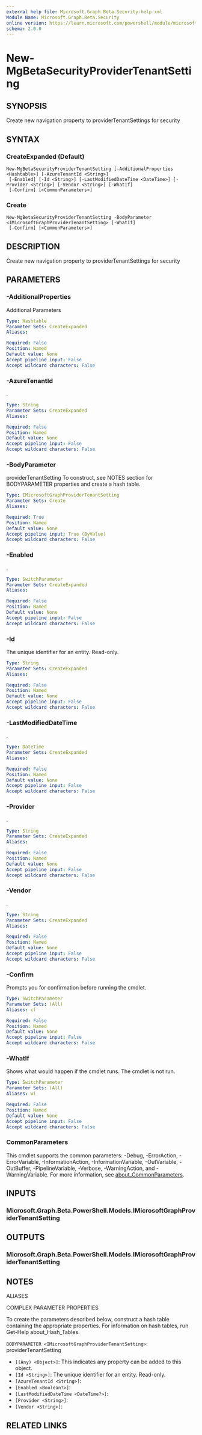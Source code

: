 ```yaml
---
external help file: Microsoft.Graph.Beta.Security-help.xml
Module Name: Microsoft.Graph.Beta.Security
online version: https://learn.microsoft.com/powershell/module/microsoft.graph.beta.security/new-mgbetasecurityprovidertenantsetting
schema: 2.0.0
---
```


# New-MgBetaSecurityProviderTenantSetting

## SYNOPSIS
Create new navigation property to providerTenantSettings for security

## SYNTAX

### CreateExpanded (Default)
```
New-MgBetaSecurityProviderTenantSetting [-AdditionalProperties <Hashtable>] [-AzureTenantId <String>]
 [-Enabled] [-Id <String>] [-LastModifiedDateTime <DateTime>] [-Provider <String>] [-Vendor <String>] [-WhatIf]
 [-Confirm] [<CommonParameters>]
```

### Create
```
New-MgBetaSecurityProviderTenantSetting -BodyParameter <IMicrosoftGraphProviderTenantSetting> [-WhatIf]
 [-Confirm] [<CommonParameters>]
```

## DESCRIPTION
Create new navigation property to providerTenantSettings for security

## PARAMETERS

### -AdditionalProperties
Additional Parameters

```yaml
Type: Hashtable
Parameter Sets: CreateExpanded
Aliases:

Required: False
Position: Named
Default value: None
Accept pipeline input: False
Accept wildcard characters: False
```

### -AzureTenantId
.

```yaml
Type: String
Parameter Sets: CreateExpanded
Aliases:

Required: False
Position: Named
Default value: None
Accept pipeline input: False
Accept wildcard characters: False
```

### -BodyParameter
providerTenantSetting
To construct, see NOTES section for BODYPARAMETER properties and create a hash table.

```yaml
Type: IMicrosoftGraphProviderTenantSetting
Parameter Sets: Create
Aliases:

Required: True
Position: Named
Default value: None
Accept pipeline input: True (ByValue)
Accept wildcard characters: False
```

### -Enabled
.

```yaml
Type: SwitchParameter
Parameter Sets: CreateExpanded
Aliases:

Required: False
Position: Named
Default value: None
Accept pipeline input: False
Accept wildcard characters: False
```

### -Id
The unique identifier for an entity.
Read-only.

```yaml
Type: String
Parameter Sets: CreateExpanded
Aliases:

Required: False
Position: Named
Default value: None
Accept pipeline input: False
Accept wildcard characters: False
```

### -LastModifiedDateTime
.

```yaml
Type: DateTime
Parameter Sets: CreateExpanded
Aliases:

Required: False
Position: Named
Default value: None
Accept pipeline input: False
Accept wildcard characters: False
```

### -Provider
.

```yaml
Type: String
Parameter Sets: CreateExpanded
Aliases:

Required: False
Position: Named
Default value: None
Accept pipeline input: False
Accept wildcard characters: False
```

### -Vendor
.

```yaml
Type: String
Parameter Sets: CreateExpanded
Aliases:

Required: False
Position: Named
Default value: None
Accept pipeline input: False
Accept wildcard characters: False
```

### -Confirm
Prompts you for confirmation before running the cmdlet.

```yaml
Type: SwitchParameter
Parameter Sets: (All)
Aliases: cf

Required: False
Position: Named
Default value: None
Accept pipeline input: False
Accept wildcard characters: False
```

### -WhatIf
Shows what would happen if the cmdlet runs.
The cmdlet is not run.

```yaml
Type: SwitchParameter
Parameter Sets: (All)
Aliases: wi

Required: False
Position: Named
Default value: None
Accept pipeline input: False
Accept wildcard characters: False
```

### CommonParameters
This cmdlet supports the common parameters: -Debug, -ErrorAction, -ErrorVariable, -InformationAction, -InformationVariable, -OutVariable, -OutBuffer, -PipelineVariable, -Verbose, -WarningAction, and -WarningVariable. For more information, see [about_CommonParameters](http://go.microsoft.com/fwlink/?LinkID=113216).

## INPUTS

### Microsoft.Graph.Beta.PowerShell.Models.IMicrosoftGraphProviderTenantSetting
## OUTPUTS

### Microsoft.Graph.Beta.PowerShell.Models.IMicrosoftGraphProviderTenantSetting
## NOTES

ALIASES

COMPLEX PARAMETER PROPERTIES

To create the parameters described below, construct a hash table containing the appropriate properties. For information on hash tables, run Get-Help about_Hash_Tables.


`BODYPARAMETER <IMicrosoftGraphProviderTenantSetting>`: providerTenantSetting
  - `[(Any) <Object>]`: This indicates any property can be added to this object.
  - `[Id <String>]`: The unique identifier for an entity. Read-only.
  - `[AzureTenantId <String>]`: 
  - `[Enabled <Boolean?>]`: 
  - `[LastModifiedDateTime <DateTime?>]`: 
  - `[Provider <String>]`: 
  - `[Vendor <String>]`: 

## RELATED LINKS

